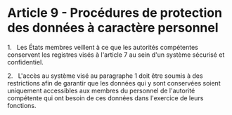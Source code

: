 # Article 9 - Procédures de protection des données à caractère personnel


1.   Les États membres veillent à ce que les autorités compétentes conservent les registres visés à l'article 7 au sein d'un système sécurisé et confidentiel.

2.   L'accès au système visé au paragraphe 1 doit être soumis à des restrictions afin de garantir que les données qui y sont conservées soient uniquement accessibles aux membres du personnel de l'autorité compétente qui ont besoin de ces données dans l'exercice de leurs fonctions.
